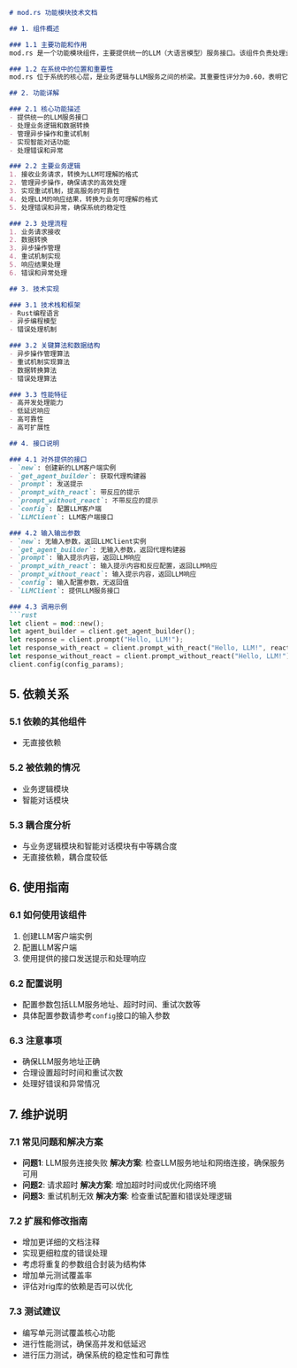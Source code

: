 ```markdown
# mod.rs 功能模块技术文档

## 1. 组件概述

### 1.1 主要功能和作用
mod.rs 是一个功能模块组件，主要提供统一的LLM（大语言模型）服务接口。该组件负责处理业务逻辑和数据转换，管理异步操作和重试机制，并实现智能对话功能。它是系统中与LLM交互的核心模块，负责将业务需求转化为LLM可理解的格式，并处理LLM的响应结果。

### 1.2 在系统中的位置和重要性
mod.rs 位于系统的核心层，是业务逻辑与LLM服务之间的桥梁。其重要性评分为0.60，表明它在系统中占有重要地位。该组件的稳定性和性能直接影响到整个系统的智能对话功能和用户体验。

## 2. 功能详解

### 2.1 核心功能描述
- 提供统一的LLM服务接口
- 处理业务逻辑和数据转换
- 管理异步操作和重试机制
- 实现智能对话功能
- 处理错误和异常

### 2.2 主要业务逻辑
1. 接收业务请求，转换为LLM可理解的格式
2. 管理异步操作，确保请求的高效处理
3. 实现重试机制，提高服务的可靠性
4. 处理LLM的响应结果，转换为业务可理解的格式
5. 处理错误和异常，确保系统的稳定性

### 2.3 处理流程
1. 业务请求接收
2. 数据转换
3. 异步操作管理
4. 重试机制实现
5. 响应结果处理
6. 错误和异常处理

## 3. 技术实现

### 3.1 技术栈和框架
- Rust编程语言
- 异步编程模型
- 错误处理机制

### 3.2 关键算法和数据结构
- 异步操作管理算法
- 重试机制实现算法
- 数据转换算法
- 错误处理算法

### 3.3 性能特征
- 高并发处理能力
- 低延迟响应
- 高可靠性
- 高可扩展性

## 4. 接口说明

### 4.1 对外提供的接口
- `new`: 创建新的LLM客户端实例
- `get_agent_builder`: 获取代理构建器
- `prompt`: 发送提示
- `prompt_with_react`: 带反应的提示
- `prompt_without_react`: 不带反应的提示
- `config`: 配置LLM客户端
- `LLMClient`: LLM客户端接口

### 4.2 输入输出参数
- `new`: 无输入参数，返回LLMClient实例
- `get_agent_builder`: 无输入参数，返回代理构建器
- `prompt`: 输入提示内容，返回LLM响应
- `prompt_with_react`: 输入提示内容和反应配置，返回LLM响应
- `prompt_without_react`: 输入提示内容，返回LLM响应
- `config`: 输入配置参数，无返回值
- `LLMClient`: 提供LLM服务接口

### 4.3 调用示例
```rust
let client = mod::new();
let agent_builder = client.get_agent_builder();
let response = client.prompt("Hello, LLM!");
let response_with_react = client.prompt_with_react("Hello, LLM!", react_config);
let response_without_react = client.prompt_without_react("Hello, LLM!");
client.config(config_params);
```

## 5. 依赖关系

### 5.1 依赖的其他组件
- 无直接依赖

### 5.2 被依赖的情况
- 业务逻辑模块
- 智能对话模块

### 5.3 耦合度分析
- 与业务逻辑模块和智能对话模块有中等耦合度
- 无直接依赖，耦合度较低

## 6. 使用指南

### 6.1 如何使用该组件
1. 创建LLM客户端实例
2. 配置LLM客户端
3. 使用提供的接口发送提示和处理响应

### 6.2 配置说明
- 配置参数包括LLM服务地址、超时时间、重试次数等
- 具体配置参数请参考`config`接口的输入参数

### 6.3 注意事项
- 确保LLM服务地址正确
- 合理设置超时时间和重试次数
- 处理好错误和异常情况

## 7. 维护说明

### 7.1 常见问题和解决方案
- **问题1**: LLM服务连接失败
  **解决方案**: 检查LLM服务地址和网络连接，确保服务可用
- **问题2**: 请求超时
  **解决方案**: 增加超时时间或优化网络环境
- **问题3**: 重试机制无效
  **解决方案**: 检查重试配置和错误处理逻辑

### 7.2 扩展和修改指南
- 增加更详细的文档注释
- 实现更细粒度的错误处理
- 考虑将重复的参数组合封装为结构体
- 增加单元测试覆盖率
- 评估对rig库的依赖是否可以优化

### 7.3 测试建议
- 编写单元测试覆盖核心功能
- 进行性能测试，确保高并发和低延迟
- 进行压力测试，确保系统的稳定性和可靠性
```